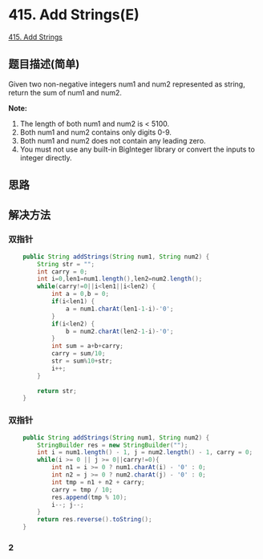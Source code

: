 # 415. Add Strings(E)
[415. Add Strings](https://leetcode-cn.com/problems/add-strings/)

## 题目描述(简单)

Given two non-negative integers num1 and num2 represented as string, return the sum of num1 and num2.

**Note:**

1. The length of both num1 and num2 is < 5100.
2. Both num1 and num2 contains only digits 0-9.
3. Both num1 and num2 does not contain any leading zero.
4. You must not use any built-in BigInteger library or convert the inputs to integer directly.



## 思路

## 解决方法

### 双指针


```java
    public String addStrings(String num1, String num2) {
    	String str = "";
    	int carry = 0;
    	int i=0,len1=num1.length(),len2=num2.length();
    	while(carry!=0||i<len1||i<len2) {
    		int a = 0,b = 0;
    		if(i<len1) {
    			a = num1.charAt(len1-1-i)-'0';
    		}
    		if(i<len2) {
    			b = num2.charAt(len2-1-i)-'0';
    		}
    		int sum = a+b+carry;
    		carry = sum/10;
    		str = sum%10+str;
    		i++;
    	}
    	
        return str;
    }
```

### 双指针

```java
    public String addStrings(String num1, String num2) {
        StringBuilder res = new StringBuilder("");
        int i = num1.length() - 1, j = num2.length() - 1, carry = 0;
        while(i >= 0 || j >= 0||carry!=0){
            int n1 = i >= 0 ? num1.charAt(i) - '0' : 0;
            int n2 = j >= 0 ? num2.charAt(j) - '0' : 0;
            int tmp = n1 + n2 + carry;
            carry = tmp / 10;
            res.append(tmp % 10);
            i--; j--;
        }
        return res.reverse().toString();
    }
```




### 2

